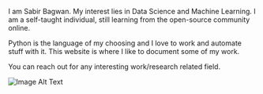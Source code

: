 I am Sabir Bagwan. My interest lies in Data Science and Machine Learning. I am a self-taught individual, still learning from the open-source community online.

Python is the language of my choosing and I love to work and automate stuff with it. This website is where I like to document some of my work.

You can reach out for any interesting work/research related field.

![Image Alt Text](/assets/images/dp.png)

